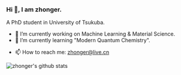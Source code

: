 <!-- prettier-ignore-start -->
<!-- markdownlint-disable -->

<!--<img align="right" src="https://github-readme-stats.vercel.app/api?username=zhonger&show_icons=true&icon_color=CE1D2D&text_color=718096&bg_color=ffffff&hide_title=true" />-->
<!-- markdownlint-enable -->
<!-- prettier-ignore-end -->

### Hi 👋, I am zhonger.

<!--
**zhonger/zhonger** is a ✨ _special_ ✨ repository because its `README.md` (this file) appears on your GitHub profile. -->



A PhD student in University of Tsukuba.

- 🔭 I’m currently working on Machine Learning & Material Science.
- 🌱 I’m currently learning "Modern Quantum Chemistry".
<!-- - 👯 I’m looking to collaborate on ... 
- 🤔 I’m looking for help with ... 
- 💬 Ask me about ... -->
- 📫 How to reach me: zhonger@live.cn
<!--
- 😄 Pronouns: ...
- ⚡ Fun fact: ...
-->

![zhonger's github stats](https://github-readme-stats.vercel.app/api?username=zhonger&count_private=true&show_icons=true)
